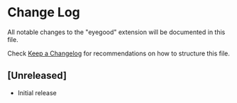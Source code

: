 # Change Log

All notable changes to the "eyegood" extension will be documented in this file.

Check [Keep a Changelog](http://keepachangelog.com/) for recommendations on how to structure this file.

## [Unreleased]

- Initial release

